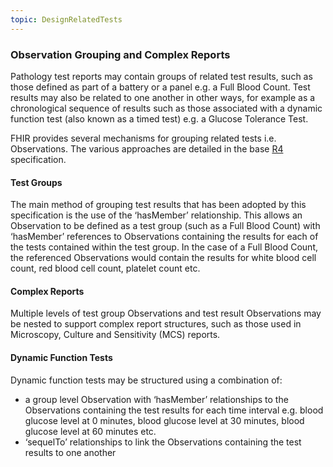 ```yaml
---
topic: DesignRelatedTests
---
```

### Observation Grouping and Complex Reports
Pathology test reports may contain groups of related test results, such as those defined as part of a battery or a panel e.g. a Full Blood Count. Test results may also be related to one another in other ways, for example as a chronological sequence of results such as those associated with a dynamic function test (also known as a timed test) e.g. a Glucose Tolerance Test.

FHIR provides several mechanisms for grouping related tests i.e. Observations. The various approaches are detailed in the base [R4](https://hl7.org/fhir/R4/observation.html#obsgrouping) specification.

#### Test Groups
The main method of grouping test results that has been adopted by this specification is the use of the ‘hasMember’ relationship. This allows an Observation to be defined as a test group (such as a Full Blood Count) with ‘hasMember’ references to Observations containing the results for each of the tests contained within the test group. In the case of a Full Blood Count, the referenced Observations would contain the results for white blood cell count, red blood cell count, platelet count etc. 

#### Complex Reports
Multiple levels of test group Observations and test result Observations may be nested to support complex report structures, such as those used in Microscopy, Culture and Sensitivity (MCS) reports.

#### Dynamic Function Tests
Dynamic function tests may be structured using a combination of:
* a group level Observation with ‘hasMember’ relationships to the Observations containing the test results for each time interval e.g. blood glucose level at 0 minutes, blood glucose level at 30 minutes, blood glucose level at 60 minutes etc.
* ‘sequelTo’ relationships to link the Observations containing the test results to one another

<br>

